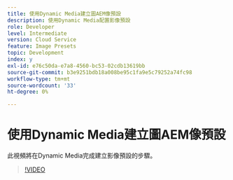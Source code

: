 ```yaml
---
title: 使用Dynamic Media建立圖AEM像預設
description: 使用Dynamic Media配置影像預設
role: Developer
level: Intermediate
version: Cloud Service
feature: Image Presets
topic: Development
index: y
exl-id: e76c50da-e7a8-4560-bc53-02cdb13619bb
source-git-commit: b3e9251bdb18a008be95c1fa9e5c79252a74fc98
workflow-type: tm+mt
source-wordcount: '33'
ht-degree: 0%

---
```


# 使用Dynamic Media建立圖AEM像預設

此視頻將在Dynamic Media完成建立影像預設的步驟。

>[!VIDEO](https://video.tv.adobe.com/v/335459?quality=12&learn=on)
